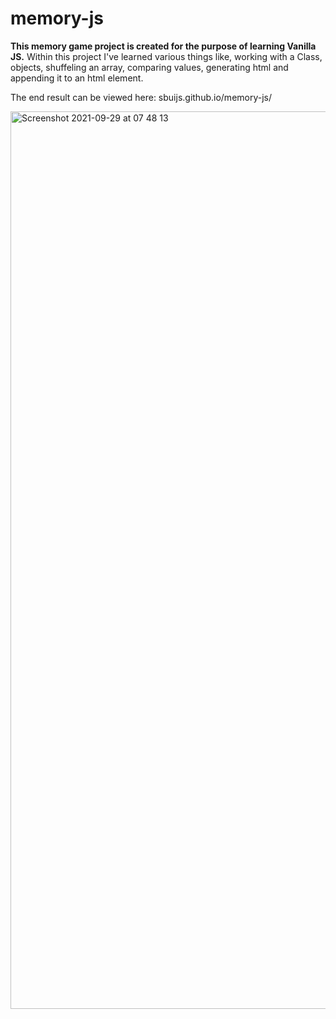 # memory-js

**This memory game project is created for the purpose of learning Vanilla JS.**
Within this project I've learned various things like, working with a Class, objects, shuffeling an array, comparing values, generating html and appending it to an html element. 

The end result can be viewed here: sbuijs.github.io/memory-js/


<img width="1436" alt="Screenshot 2021-09-29 at 07 48 13" src="https://user-images.githubusercontent.com/1607627/135210446-3386cb00-cc7b-4904-a13c-bd51657f28a0.png">
